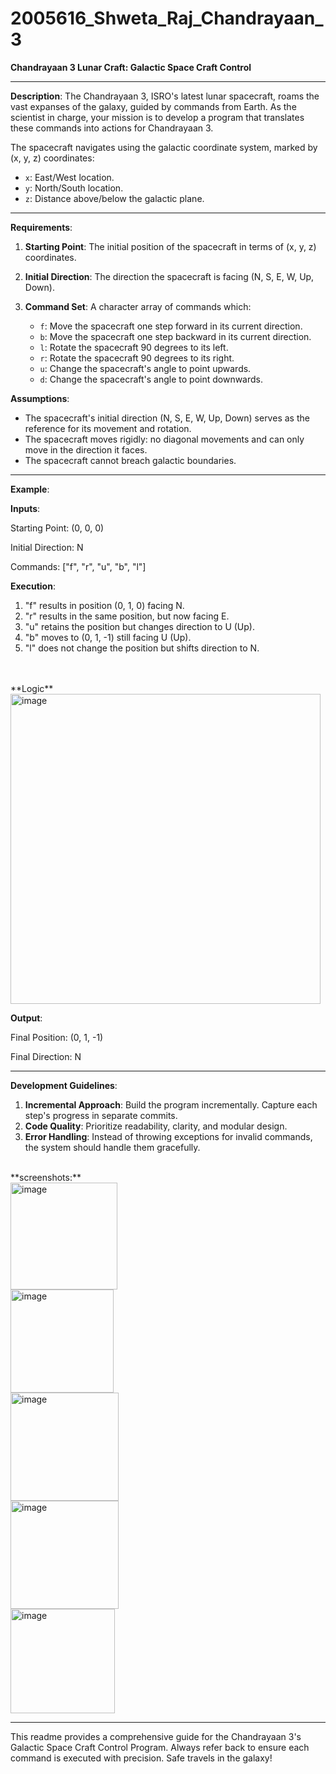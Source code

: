 # 2005616_Shweta_Raj_Chandrayaan_3
**Chandrayaan 3 Lunar Craft: Galactic Space Craft Control**

---

**Description**:
The Chandrayaan 3, ISRO's latest lunar spacecraft, roams the vast expanses of the galaxy, guided by commands from Earth. As the scientist in charge, your mission is to develop a program that translates these commands into actions for Chandrayaan 3. 

The spacecraft navigates using the galactic coordinate system, marked by (x, y, z) coordinates:
- `x`: East/West location.
- `y`: North/South location.
- `z`: Distance above/below the galactic plane.

---

**Requirements**:

1. **Starting Point**: The initial position of the spacecraft in terms of (x, y, z) coordinates.
   
2. **Initial Direction**: The direction the spacecraft is facing (N, S, E, W, Up, Down).
   
3. **Command Set**: A character array of commands which:
   
   - `f`: Move the spacecraft one step forward in its current direction.
   - `b`: Move the spacecraft one step backward in its current direction.
   - `l`: Rotate the spacecraft 90 degrees to its left.
   - `r`: Rotate the spacecraft 90 degrees to its right.
   - `u`: Change the spacecraft's angle to point upwards.
   - `d`: Change the spacecraft's angle to point downwards.

**Assumptions**:
- The spacecraft's initial direction (N, S, E, W, Up, Down) serves as the reference for its movement and rotation.
- The spacecraft moves rigidly: no diagonal movements and can only move in the direction it faces.
- The spacecraft cannot breach galactic boundaries.

---

**Example**:

**Inputs**:

Starting Point: (0, 0, 0)

Initial Direction: N

Commands: ["f", "r", "u", "b", "l"]

**Execution**:

1. "f" results in position (0, 1, 0) facing N.
2. "r" results in the same position, but now facing E.
3. "u" retains the position but changes direction to U (Up).
4. "b" moves to (0, 1, -1) still facing U (Up).
5. "l" does not change the position but shifts direction to N.
<br>
<br>
   **Logic**
   <br>
   <img width="496" alt="image" src="https://github.com/sel-starc/2005616_Shweta_Raj_Chandrayaan_3_TDD_Assessment/assets/90095060/e5169d9f-fab7-467b-a302-b9a179708a25">
   <br>

**Output**:

Final Position: (0, 1, -1)

Final Direction: N

---

**Development Guidelines**:
1. **Incremental Approach**: Build the program incrementally. Capture each step's progress in separate commits.
2. **Code Quality**: Prioritize readability, clarity, and modular design.
3. **Error Handling**: Instead of throwing exceptions for invalid commands, the system should handle them gracefully.
   <br>
<br>
   **screenshots:**
   <br>
   <img width="171" alt="image" src="https://github.com/sel-starc/2005616_Shweta_Raj_Chandrayaan_3_TDD_Assessment/assets/90095060/a88b0c40-8c66-4257-af1b-1a79abce0c70">
   <br>
   <img width="165" alt="image" src="https://github.com/sel-starc/2005616_Shweta_Raj_Chandrayaan_3_TDD_Assessment/assets/90095060/61137e6f-e52e-4faf-adbb-35c1ee24e11b">
   <br>
   <img width="173" alt="image" src="https://github.com/sel-starc/2005616_Shweta_Raj_Chandrayaan_3_TDD_Assessment/assets/90095060/2e3c209d-975a-452b-b0f6-6448f407a4b8">
   <br>
   <img width="173" alt="image" src="https://github.com/sel-starc/2005616_Shweta_Raj_Chandrayaan_3_TDD_Assessment/assets/90095060/a82cbef3-fcb2-4b44-b86f-d4dd420be409">
   <br>
   <img width="167" alt="image" src="https://github.com/sel-starc/2005616_Shweta_Raj_Chandrayaan_3_TDD_Assessment/assets/90095060/be18cae3-4c5b-402e-aa5a-558a007a41d7">
   <br>







---

This readme provides a comprehensive guide for the Chandrayaan 3's Galactic Space Craft Control Program. Always refer back to ensure each command is executed with precision. Safe travels in the galaxy!

